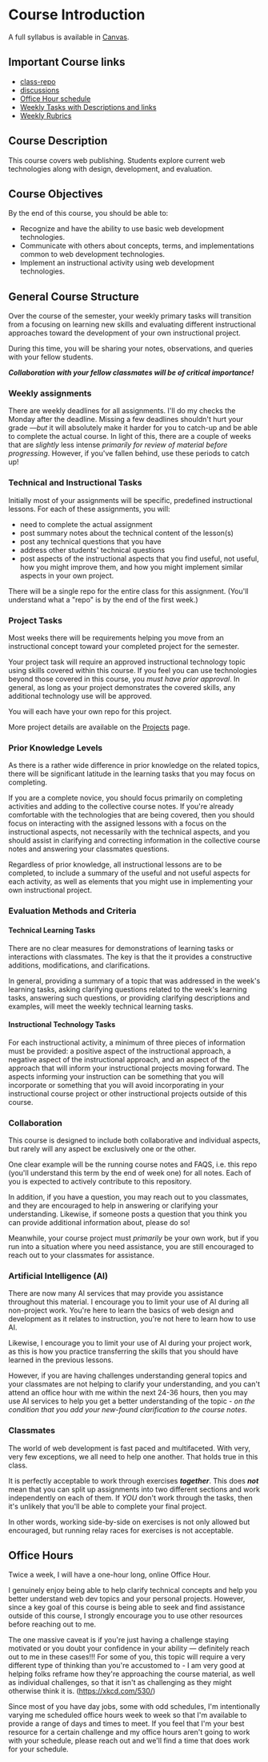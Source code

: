 # Course Introduction

A full syllabus is available in [Canvas](https://usu.instructure.com/courses/731881).

## Important Course links
- [class-repo](https://github.com/USU-ITLS-x265-23-summer/class-repo)
- [discussions](https://github.com/orgs/USU-ITLS-x265-23-summer/discussions)
- [Office Hour schedule](https://usu.instructure.com/calendar?include_contexts=course_731881)
- [Weekly Tasks with Descriptions and links](https://github.com/USU-ITLS-x265-23-summer/class-repo/tree/main/Weekly-assignments)
- [Weekly Rubrics](https://usu.instructure.com/courses/731881/assignments)

## Course Description

This course covers web publishing. Students explore current web technologies along with design, development, and evaluation.

## Course Objectives

By the end of this course, you should be able to:

- Recognize and have the ability to use basic web development technologies.
- Communicate with others about concepts, terms, and implementations common to web development technologies.
- Implement an instructional activity using web development technologies.


## General Course Structure

Over the course of the semester, your weekly primary tasks will transition from a focusing on learning new skills and evaluating different instructional approaches toward the development of your own instructional project.

During this time, you will be sharing your notes, observations, and queries with your fellow students.

**_Collaboration with your fellow classmates will be of critical importance!_**


### Weekly assignments

There are weekly deadlines for all assignments.  I'll do my checks the Monday after the deadline.  Missing a few deadlines shouldn't hurt your grade —_but_ it will absolutely make it harder for you to catch-up and be able to complete the actual course.  In light of this, there are a couple of weeks that are _slightly_ less intense _primarily for review of material before progressing_.  However, if you've fallen behind, use these periods to catch up!

### Technical and Instructional Tasks

Initially most of your assignments will be specific, predefined instructional lessons.  For each of these assignments, you will:
  - need to complete the actual assignment
  - post summary notes about the technical content of the lesson(s)
  - post any technical questions that you have
  - address other students' technical questions
  - post aspects of the instructional aspects that you find useful, not useful, how you might improve them, and how you might implement similar aspects in your own project.

There will be a single repo for the entire class for this assignment. (You'll understand what a "repo" is by the end of the first week.)

### Project Tasks

Most weeks there will be requirements helping you move from an instructional concept toward your completed project for the semester.

Your project task will require an approved instructional technology topic using skills covered within this course.  If you feel you can use technologies beyond those covered in this course, you _must have prior approval_.  In general, as long as your project demonstrates the covered skills, any additional technology use will be approved.

You will each have your own repo for this project.

More project details are available on the [Projects](./Weekly-assignments/Projects.md) page.

### Prior Knowledge Levels

As there is a rather wide difference in prior knowledge on the related topics, there will be significant latitude in the learning tasks that you may focus on completing.  

If you are a complete novice, you should focus primarily on completing activities and adding to the collective course notes.  If you're already comfortable with the technologies that are being covered, then you should focus on interacting with the assigned lessons with a focus on the instructional aspects, not necessarily with the technical aspects, and you should assist in clarifying and correcting information in the collective course notes and answering your classmates questions.

Regardless of prior knowledge, all instructional lessons are to be completed, to include a summary of the useful and not useful aspects for each activity, as well as elements that you might use in implementing your own instructional project.


### Evaluation Methods and Criteria

#### Technical Learning Tasks

There are no clear measures for demonstrations of learning tasks or interactions with classmates.  The key is that the it provides a constructive additions, modifications, and clarifications.

In general, providing a summary of a topic that was addressed in the week's learning tasks, asking clarifying questions related to the week's learning tasks, answering such questions, or providing clarifying descriptions and examples, will meet the weekly technical learning tasks.

#### Instructional Technology Tasks

For each instructional activity, a minimum of three pieces of information must be provided: a positive aspect of the instructional approach, a negative aspect of the instructional approach, and an aspect of the approach that will inform your instructional projects moving forward.  The aspects informing your instruction can be something that you will incorporate or something that you will avoid incorporating in your instructional course project or other instructional projects outside of this course.


### Collaboration

This course is designed to include both collaborative and individual aspects, but rarely will any aspect be exclusively one or the other.

One clear example will be the running course notes and FAQS, i.e. this repo (you'll understand this term by the end of week one) for all notes.  Each of you is expected to actively contribute to this repository.

In addition, if you have a question, you may reach out to you classmates, and they are encouraged to help in answering or clarifying your understanding.  Likewise, if someone posts a question that you think you can provide additional information about, please do so!

Meanwhile, your course project must _primarily_ be your own work, but if you run into a situation where you need assistance, you are still encouraged to reach out to your classmates for assistance.


### Artificial Intelligence (AI)

There are now many AI services that may provide you assistance throughout this material.  I encourage you to limit your use of AI during all non-project work.  You're here to learn the basics of web design and development as it relates to instruction, you're not here to learn how to use AI.

Likewise, I encourage you to limit your use of AI during your project work, as this is how you practice transferring the skills that you should have learned in the previous lessons.

However, if you are having challenges understanding general topics and your classmates are not helping to clarify your understanding, and you can't attend an office hour with me within the next 24-36 hours, then you may use AI services to help you get a better understanding of the topic - _on the condition that you add your new-found clarification to the course notes_.


### Classmates

The world of web development is fast paced and multifaceted.  With very, very few exceptions, we all need to help one another.  That holds true in this class.

It is perfectly acceptable to work through exercises ***together***.  This does **_not_** mean that you can split up assignments into two different sections and work independently on each of them.  If _YOU_ don't work through the tasks, then it's unlikely that you'll be able to complete your final project.

In other words, working side-by-side on exercises is not only allowed but encouraged, but running relay races for exercises is not acceptable.


## Office Hours

Twice a week, I will have a one-hour long, online Office Hour.  

I genuinely enjoy being able to help clarify technical concepts and help you better understand web dev topics and your personal projects. However, since a key goal of this course is being able to seek and find assistance outside of this course, I strongly encourage you to use other resources before reaching out to me.  

The one massive caveat is if you're just having a challenge staying motivated or you doubt your confidence in your ability — definitely reach out to me in these cases!!!  For some of you, this topic will require a very different type of thinking than you're accustomed to - I am very good at helping folks reframe how they're approaching the course material, as well as individual challenges, so that it isn't as challenging as they might otherwise think it is.  (<https://xkcd.com/530/>)

Since most of you have day jobs, some with odd schedules, I'm intentionally varying me scheduled office hours week to week so that I'm available to provide a range of days and times to meet.  If you feel that I'm your best resource for a certain challenge and my office hours aren't going to work with your schedule, please reach out and we'll find a time that does work for your schedule.
